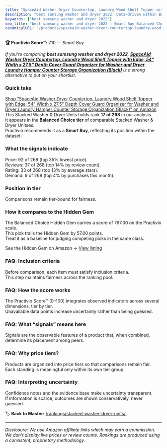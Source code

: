 ```yaml
---
title: "SpaceAid Washer Dryer Countertop, Laundry Wood Shelf Topper with Edge, 54\" Width x 27.5\" Depth Cover Guard Organizer for Washer and Dryer Laundry Hamper Counter Storage Organization (Black)"
description: "best samsung washer and dryer 2022: Data-driven within Balanced Choice ranking using the Practivio Score™. Positioned by quality, value, demand, findability, m…"
keywords: ["best samsung washer and dryer 2022"]
seo_title: "best samsung washer and dryer 2022 — Smart Buy Balanced Choice (2025)"
canonicalURL: "/products/spaceaid-washer-dryer-countertop-laundry-wood-shelf-topper-with-edge-54-width-x-275-depth-cover-guard-organizer-for-washer-and-dryer-laundry-hamper-counter-storage-organization-black-B0D69Q6YPS/"
---
```


**🏆 Practivio Score™:** 710 — _Smart Buy_


*If you're comparing **best samsung washer and dryer 2022**, **[SpaceAid Washer Dryer Countertop, Laundry Wood Shelf Topper with Edge, 54" Width x 27.5" Depth Cover Guard Organizer for Washer and Dryer Laundry Hamper Counter Storage Organization (Black)](https://www.amazon.com/dp/B0D69Q6YPS?tag=practivio-20)** is a strong alternative to put on your shortlist.*
### Quick take
[Shop “SpaceAid Washer Dryer Countertop, Laundry Wood Shelf Topper with Edge, 54" Width x 27.5" Depth Cover Guard Organizer for Washer and Dryer Laundry Hamper Counter Storage Organization (Black)” on Amazon](https://www.amazon.com/dp/B0D69Q6YPS?tag=practivio-20)
This Stacked Washer & Dryer Units holds rank **17 of 268** in our analysis.  
It appears in the **Balanced Choice tier** of comparable Stacked Washer & Dryer Unitses.  
Practivio recommends it as a **Smart Buy**, reflecting its position within the dataset.

### What the signals indicate
Price: 92 of 268 (top 35% lowest price).  
Reviews: 37 of 268 (top 14% by review count).  
Rating: 33 of 268 (top 13% by average stars).  
Demand: 9 of 268 (top 4% by purchases this month).

### Position in tier
Comparisons remain tier-bound for fairness.

### How it compares to the Hidden Gem
The Balanced Choice Hidden Gem carries a score of 767.00 on the Practivio scale.  
This pick trails the Hidden Gem by 57.00 points.  
Treat it as a baseline for judging competing picks in the same class.  

See the Hidden Gem on Amazon → [View listing](https://www.amazon.com/dp/B09YLKMHLH?tag=practivio-20)

### FAQ: Inclusion criteria
Before comparison, each item must satisfy inclusion criteria.  
This step maintains fairness across the ranking pool.

### FAQ: How the score works
The Practivio Score™ (0–100) integrates observed indicators across several dimensions, tier by tier.  
Unavailable data points increase uncertainty rather than being guessed.

### FAQ: What “signals” means here
Signals are the observable features of a product that, when combined, determine its placement among peers.

### FAQ: Why price tiers?
Products are organized into price tiers so that comparisons remain fair.  
Each standing is meaningful only within its own tier group.

### FAQ: Interpreting uncertainty
Confidence notes and the evidence base make uncertainty transparent.  
If information is scarce, outcomes are shown conservatively, never guessed.


🏷️ **Back to Master:** [/rankings/stacked-washer-dryer-units/](/rankings/stacked-washer-dryer-units/)

---
_Disclosure: We use Amazon affiliate links which may earn a commission. We don’t display live prices or review counts. Rankings are produced using a consistent, proprietary methodology._
